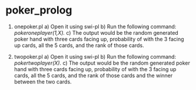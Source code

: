 # poker_prolog

1. onepoker.pl
a) Open it using swi-pl
b) Run the following command:
_pokeroneplayer(1,X)._
c) The output would be the random generated poker hand with three cards facing up, probability of with the 3 facing
up cards, all the 5 cards, and the rank of those cards.

2. twopoker.pl
a) Open it using swi-pl
b) Run the following command:
_pokertwoplayer(X)._
c) The output would be the random generated poker hand with three cards facing up, probability of with the 3 facing
up cards, all the 5 cards, and the rank of those cards and the winner between the two cards.




